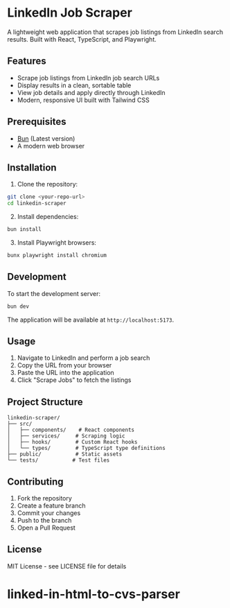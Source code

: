# LinkedIn Job Scraper

A lightweight web application that scrapes job listings from LinkedIn search results. Built with React, TypeScript, and Playwright.

## Features

- Scrape job listings from LinkedIn job search URLs
- Display results in a clean, sortable table
- View job details and apply directly through LinkedIn
- Modern, responsive UI built with Tailwind CSS

## Prerequisites

- [Bun](https://bun.sh/) (Latest version)
- A modern web browser

## Installation

1. Clone the repository:
```bash
git clone <your-repo-url>
cd linkedin-scraper
```

2. Install dependencies:
```bash
bun install
```

3. Install Playwright browsers:
```bash
bunx playwright install chromium
```

## Development

To start the development server:

```bash
bun dev
```

The application will be available at `http://localhost:5173`.

## Usage

1. Navigate to LinkedIn and perform a job search
2. Copy the URL from your browser
3. Paste the URL into the application
4. Click "Scrape Jobs" to fetch the listings

## Project Structure

```
linkedin-scraper/
├── src/
│   ├── components/    # React components
│   ├── services/     # Scraping logic
│   ├── hooks/        # Custom React hooks
│   └── types/        # TypeScript type definitions
├── public/           # Static assets
└── tests/           # Test files
```

## Contributing

1. Fork the repository
2. Create a feature branch
3. Commit your changes
4. Push to the branch
5. Open a Pull Request

## License

MIT License - see LICENSE file for details
# linked-in-html-to-cvs-parser
